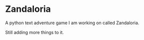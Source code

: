 # Zandaloria

A python text adventure game I am working on called Zandaloria.

Still adding more things to it.
